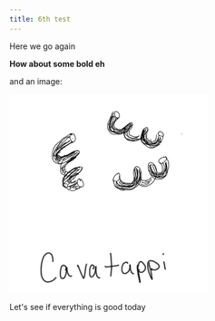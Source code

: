 ```yaml
---
title: 6th test
---
```

Here we go again

**How about some bold eh**

and an image:

![](img/cavatappi.png "catabvalsd")

Let's see if everything is good today